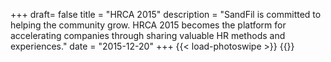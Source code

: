 +++
draft= false
title = "HRCA 2015"
description = "SandFil is committed to helping the community grow. HRCA 2015 becomes the platform for accelerating companies through sharing valuable HR methods and experiences."
date = "2015-12-20"
+++
{{< load-photoswipe >}}
{{<gallery dir="img/events/hrca2015/" caption-position="none" />}}
